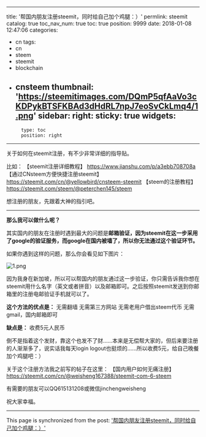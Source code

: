 
---
title: '帮国内朋友注册steemit，同时给自己加个鸡腿：）'
permlink: steemit
catalog: true
toc_nav_num: true
toc: true
position: 9999
date: 2018-01-08 12:47:06
categories:
- cn
tags:
- cn
- steem
- steemit
- blockchain
- cnsteem
thumbnail: 'https://steemitimages.com/DQmP5qfAaVo3cKDPykBTSFKBAd3dHdRL7npJ7eoSvCkLmq4/1.png'
sidebar:
    right:
        sticky: true
widgets:
    -
        type: toc
        position: right
---


关于如何在steemit注册，有不少非常详细的指导贴。

比如：
【steemit注册详细教程】  https://www.jianshu.com/p/a3ebb708708a
【通过CNsteem方便快捷注册steemit】  https://steemit.com/cn/@yellowbird/cnsteem-steemit
【steem的注册教程】 https://steemit.com/steem/@peterchen145/steem

想注册的朋友，先跟着大神的指引吧。

*************

**那么我可以做什么呢？**

其实国内的朋友在注册时遇到最大的问题是**邮箱验证，因为steemit在这一步采用了google的验证服务，而google在国内被墙了，所以你无法通过这个验证环节。**

如果你遇到这样的问题，那么你会看见如下图片：

![1.png](https://steemitimages.com/DQmP5qfAaVo3cKDPykBTSFKBAd3dHdRL7npJ7eoSvCkLmq4/1.png)

因为我身在新加坡，所以可以帮国内的朋友通过这一步验证，你只需告诉我你想在steemit用什么名字（英文或者拼音）以及邮箱即可。之后按照steemit发送到你邮箱里的注册电邮验证手机就可以了。

**这个方法的优点是：**
无需翻墙
无需第三方网站
无需老用户借出steem代币
无需gmail，国内邮箱即可

**缺点是：**
收费5元人民币

倒不是指着这个发财，靠这个也发不了财……本来是无偿帮大家的，但后来要注册的人渐渐多了，说实话我每天login logout也挺烦的……所以收费5元，给自己晚餐加个鸡腿吧：）

关于这个注册方法我之前写的帖子在这里：
【国内用户如何无痛注册】https://steemit.com/cn/@weisheng167388/steemit-com-6-steem

有需要的朋友可以QQ615131208或微信jinchengweisheng

祝大家幸福。

- - -

This page is synchronized from the post: ['帮国内朋友注册steemit，同时给自己加个鸡腿：）'](https://steemit.com/@weisheng167388/steemit)
